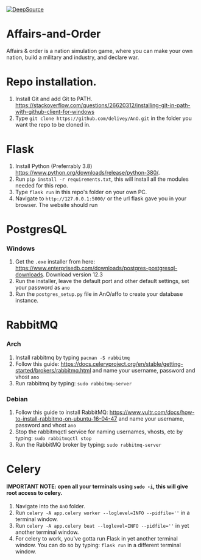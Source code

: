 [![DeepSource](https://static.deepsource.io/deepsource-badge-light-mini.svg)](https://deepsource.io/gh/delivey/AnO/?ref=repository-badge)
# Affairs-and-Order

Affairs & order is a nation simulation game, where you can make your own nation, build a military and industry, and declare war.

# Repo installation.

1. Install Git and add Git to PATH. https://stackoverflow.com/questions/26620312/installing-git-in-path-with-github-client-for-windows
2. Type `git clone https://github.com/delivey/AnO.git` in the folder you want the repo to be cloned in.

# Flask

1. Install Python (Preferrably 3.8) https://www.python.org/downloads/release/python-380/.
2. Run `pip install -r requirements.txt`, this will install all the modules needed for this repo.
3. Type `flask run` in this repo's folder on your own PC.
4. Navigate to `http://127.0.0.1:5000/` or the url flask gave you in your browser. The website should run

# PostgresQL

### Windows
1. Get the `.exe` installer from here: https://www.enterprisedb.com/downloads/postgres-postgresql-downloads. Download version 12.3
2. Run the installer, leave the default port and other default settings, set your password as `ano`
3. Run the `postgres_setup.py` file in AnO/affo to create your database instance.

# RabbitMQ

### Arch

1. Install rabbitmq by typing `pacman -S rabbitmq`
2. Follow this guide: https://docs.celeryproject.org/en/stable/getting-started/brokers/rabbitmq.html and name your username, password and vhost `ano`
3. Run rabbitmq by typing: `sudo rabbitmq-server`

### Debian

1. Follow this guide to install RabbitMQ: https://www.vultr.com/docs/how-to-install-rabbitmq-on-ubuntu-16-04-47 and name your username, password and vhost `ano`
2. Stop the rabbitmqctl service for naming usernames, vhosts, etc by typing: `sudo rabbitmqctl stop`
3. Run the RabbitMQ broker by typing: `sudo rabbitmq-server`

# Celery

#### IMPORTANT NOTE: open all your terminals using `sudo -i`, this will give root access to celery.
1. Navigate into the `AnO` folder.
2. Run `celery -A app.celery worker --loglevel=INFO --pidfile=''` in a terminal window.
3. Run `celery -A app.celery beat --loglevel=INFO --pidfile=''` in yet another terminal window.
4. For celery to work, you've gotta run Flask in yet another terminal window. You can do so by typing: `flask run` in a different terminal window.
